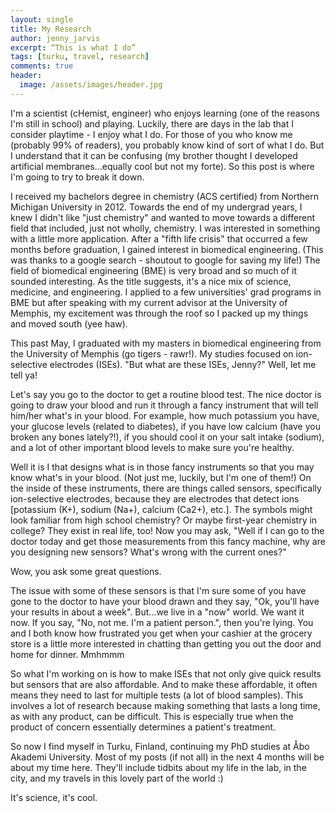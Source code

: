 ```yaml
---
layout: single
title: My Research
author: jenny_jarvis
excerpt: “This is what I do”
tags: [turku, travel, research]
comments: true
header:
  image: /assets/images/header.jpg
---
```


I'm a scientist (cHemist, engineer) who enjoys learning (one of the reasons I'm still in school) and playing. Luckily, there are days in the lab that I consider playtime - I enjoy what I do. For those of you who know me (probably 99% of readers), you probably know kind of sort of what I do. But I understand that it can be confusing (my brother thought I developed artificial membranes...equally cool but not my forte). So this post is where I'm going to try to break it down.

I received my bachelors degree in chemistry (ACS certified) from Northern Michigan University in 2012. Towards the end of my undergrad years, I knew I didn't like "just chemistry" and wanted to move towards a different field that included, just not wholly, chemistry. I was interested in something with a little more application. After a "fifth life crisis" that occurred a few months before graduation, I gained interest in biomedical engineering. (This was thanks to a google search - shoutout to google for saving my life!) The field of biomedical engineering (BME) is very broad and so much of it sounded interesting. As the title suggests, it's a nice mix of science, medicine, and engineering. I applied to a few universities' grad programs in BME but after speaking with my current advisor at the University of Memphis, my excitement was through the roof so I packed up my things and moved south (yee haw).

This past May, I graduated with my masters in biomedical engineering from the University of Memphis (go tigers - rawr!). My studies focused on ion-selective electrodes (ISEs). "But what are these ISEs, Jenny?" Well, let me tell ya!

Let's say you go to the doctor to get a routine blood test. The nice doctor is going to draw your blood and run it through a fancy instrument that will tell him/her what's in your blood. For example, how much potassium you have, your glucose levels (related to diabetes), if you have low calcium (have you broken any bones lately?!), if you should cool it on your salt intake (sodium), and a lot of other important blood levels to make sure you're healthy.

Well it is I that designs what is in those fancy instruments so that you may know what's in your blood. (Not just me, luckily, but I'm one of them!) On the inside of these instruments, there are things called sensors, specifically ion-selective electrodes, because they are electrodes that detect ions [potassium (K+), sodium (Na+), calcium (Ca2+), etc.]. The symbols might look familiar from high school chemistry? Or maybe first-year chemistry in college? They exist in real life, too!
Now you may ask, "Well if I can go to the doctor today and get those measurements from this fancy machine, why are you designing new sensors? What's wrong with the current ones?"

Wow, you ask some great questions.

The issue with some of these sensors is that I'm sure some of you have gone to the doctor to have your blood drawn and they say, "Ok, you'll have your results in about a week". But...we live in a "now" world. We want it now. If you say, "No, not me. I'm a patient person.", then you're lying. You and I both know how frustrated you get when your cashier at the grocery store is a little more interested in chatting than getting you out the door and home for dinner. Mmhmmm

So what I'm working on is how to make ISEs that not only give quick results but sensors that are also affordable. And to make these affordable, it often means they need to last for multiple tests (a lot of blood samples). This involves a lot of research because making something that lasts a long time, as with any product, can be difficult. This is especially true when the product of concern essentially determines a patient's treatment.

So now I find myself in Turku, Finland, continuing my PhD studies at Åbo Akademi University. Most of my posts (if not all) in the next 4 months will be about my time here. They'll include tidbits about my life in the lab, in the city, and my travels in this lovely part of the world :)

It's science, it's cool.
